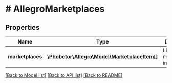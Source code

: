 # # AllegroMarketplaces

## Properties

Name | Type | Description | Notes
------------ | ------------- | ------------- | -------------
**marketplaces** | [**\Phobetor\Allegro\Model\MarketplaceItem[]**](MarketplaceItem.md) | List of marketplaces in allegro | [optional]

[[Back to Model list]](../../README.md#models) [[Back to API list]](../../README.md#endpoints) [[Back to README]](../../README.md)

